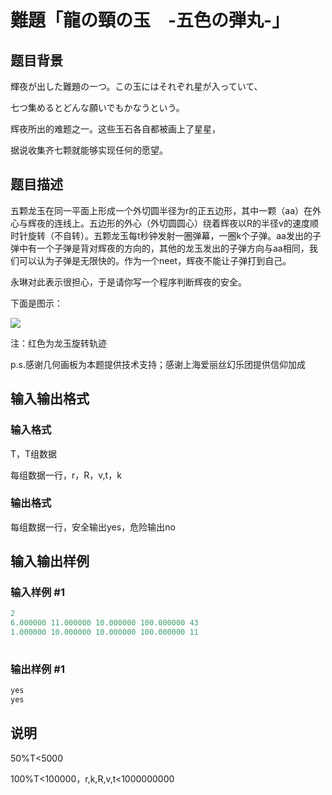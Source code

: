 # 難題「龍の頸の玉　-五色の弾丸-」

## 题目背景

輝夜が出した難題の一つ。この玉にはそれぞれ星が入っていて、

七つ集めるとどんな願いでもかなうという。

辉夜所出的难题之一。这些玉石各自都被画上了星星，

据说收集齐七颗就能够实现任何的愿望。 

## 题目描述

五颗龙玉在同一平面上形成一个外切圆半径为r的正五边形，其中一颗（aa）在外心与辉夜的连线上。五边形的外心（外切圆圆心）绕着辉夜以R的半径v的速度顺时针旋转（不自转）。五颗龙玉每t秒钟发射一圈弹幕，一圈k个子弹。aa发出的子弹中有一个子弹是背对辉夜的方向的，其他的龙玉发出的子弹方向与aa相同，我们可以认为子弹是无限快的。作为一个neet，辉夜不能让子弹打到自己。

永琳对此表示很担心，于是请你写一个程序判断辉夜的安全。

下面是图示：

![](https://cdn.luogu.com.cn/upload/pic/27885.png)

注：红色为龙玉旋转轨迹

p.s.感谢几何画板为本题提供技术支持；感谢上海爱丽丝幻乐团提供信仰加成

## 输入输出格式

### 输入格式

T，T组数据

每组数据一行，r，R，v,t，k

### 输出格式

每组数据一行，安全输出yes，危险输出no

## 输入输出样例

### 输入样例 #1

```cpp
2
6.000000 11.000000 10.000000 100.000000 43
1.000000 10.000000 10.000000 100.000000 11
 
```


### 输出样例 #1

```cpp
yes
yes
```


## 说明

50%T<5000

100%T<100000，r,k,R,v,t<1000000000

